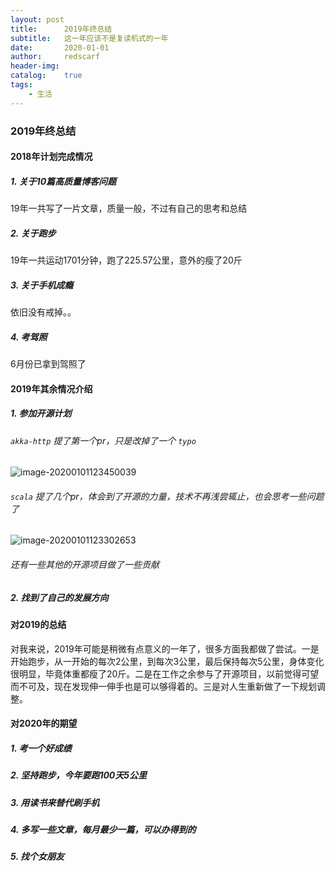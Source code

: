 ```yaml
---
layout: post
title: 	    2019年终总结
subtitle:   这一年应该不是复读机式的一年
date:       2020-01-01
author:     redscarf
header-img:
catalog:    true
tags:
    - 生活
---
```


### 2019年终总结

#### 2018年计划完成情况

##### 1. 关于10篇高质量博客问题

19年一共写了一片文章，质量一般，不过有自己的思考和总结

##### 2. 关于跑步

19年一共运动1701分钟，跑了225.57公里，意外的瘦了20斤

##### 3. 关于手机成瘾

依旧没有戒掉。。

##### 4. 考驾照

6月份已拿到驾照了

#### 2019年其余情况介绍

##### 1. 参加开源计划

###### `akka-http` 提了第一个pr，只是改掉了一个 `typo`

![image-20200101123450039](https://tva1.sinaimg.cn/large/006tNbRwly1gagyeuuo5hj30yu03ejs5.jpg)

###### `scala` 提了几个pr，体会到了开源的力量，技术不再浅尝辄止，也会思考一些问题了

![image-20200101123302653](https://tva1.sinaimg.cn/large/006tNbRwly1gagyd1p6fpj31cu0dwgpr.jpg)



###### 还有一些其他的开源项目做了一些贡献

##### 2. 找到了自己的发展方向

#### 对2019的总结

对我来说，2019年可能是稍微有点意义的一年了，很多方面我都做了尝试。一是开始跑步，从一开始的每次2公里，到每次3公里，最后保持每次5公里，身体变化很明显，毕竟体重都瘦了20斤。二是在工作之余参与了开源项目，以前觉得可望而不可及，现在发现伸一伸手也是可以够得着的。三是对人生重新做了一下规划调整。

#### 对2020年的期望

##### 1. 考一个好成绩

##### 2. 坚持跑步，今年要跑100天5公里

##### 3. 用读书来替代刷手机

##### 4. 多写一些文章，每月最少一篇，可以办得到的

##### 5. 找个女朋友




